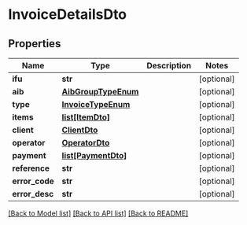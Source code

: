 # InvoiceDetailsDto

## Properties
Name | Type | Description | Notes
------------ | ------------- | ------------- | -------------
**ifu** | **str** |  | [optional] 
**aib** | [**AibGroupTypeEnum**](AibGroupTypeEnum.md) |  | [optional] 
**type** | [**InvoiceTypeEnum**](InvoiceTypeEnum.md) |  | [optional] 
**items** | [**list[ItemDto]**](ItemDto.md) |  | [optional] 
**client** | [**ClientDto**](ClientDto.md) |  | [optional] 
**operator** | [**OperatorDto**](OperatorDto.md) |  | [optional] 
**payment** | [**list[PaymentDto]**](PaymentDto.md) |  | [optional] 
**reference** | **str** |  | [optional] 
**error_code** | **str** |  | [optional] 
**error_desc** | **str** |  | [optional] 

[[Back to Model list]](../README.md#documentation-for-models) [[Back to API list]](../README.md#documentation-for-api-endpoints) [[Back to README]](../README.md)

